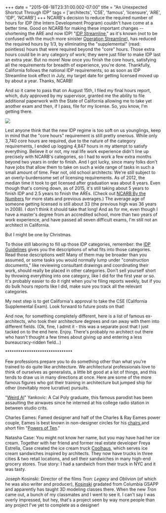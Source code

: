 +++
date = "2015-08-18T23:31:00.002-07:00"
title = "An Unexpected Shortcut Through IDP"
tags = ['architects', 'CSE', 'famous', 'licensure', 'ARE', 'IDP', 'NCARB']
+++
NCARB's decision to reduce the required number of hours for IDP (the Intern Development Program) couldn't have come at a better time.  Good on NCARB for making these important changes -- shortening the ARE and now IDP!  "[IDP Streamline](http://www.ncarb.org/News-and-Events/News/2015/July-IDP-Streamline.aspx)," as it's known (not to be confused with the much more sinister [Operation Streamline](http://forms.nomoredeaths.org/wp-content/uploads/2014/10/nmd_fact_sheet_operation_streamline.pdf)), has reduced the required hours by 1/3, by eliminating the "supplemental" (read: pointless) hours that were required beyond the "core" hours.  Those extra hours could be in any category of work; they were just filler to make IDP last an extra year.  But no more!  Now once you finish the core hours, satisfying all the requirements for breadth of experience, you're done.  Thankfully, California follows the national IDP requirements, so as soon as IDP Streamline took effect in July, my target date for getting licensed moved up by about a year.  Thanks, NCARB!

And so it came to pass that on August 15th, I filed my final hours report, which, duly approved by my supervisor, granted me the ability to file additional paperwork with the State of California allowing me to take yet another exam and then, if I pass, file for my license.  So, you know, I'm getting there.

<img src="http://2.bp.blogspot.com/-dckJNZsl2kA/VdQiwmI0ktI/AAAAAAAAG0I/XwWxd8jt7sQ/s1600/Congratulations%2521%2BYou%2Bhave%2Bcompleted%2Bthe%2BIDP%2Band%2BARE_Page_1.jpg"/>

Lest anyone think that the new IDP regime is too soft on us younglings, keep in mind that the "core hours" requirement is still pretty onerous.  While only 3,740 core hours are required, due to the nature of the category requirements, I ended up logging 4,847 hours in my attempt to satisfy everything.  Believe it or not, my real life work experience didn't line up precisely with NCARB's categories, so I had to work a few extra months beyond two years in order to finish.  And I got lucky, since many folks don't have jobs that allow them to take on such a wide range of tasks in such a small amount of time.  Fear not, old school architects:  We're still subject to an overly-burdensome set of licensing requirements.  As of 2012, the median time it took to get licensed after graduation was about 8 years.  Even though that's coming down, as of 2015, it's still taking about 5 years to finish IDP and 2.5 years to finish the AREs.  (Check out [NCARB By the Numbers](http://www.ncarb.org/About-NCARB/NCARB-by-the-Numbers.aspx) for more stats and previous averages.)  The average age of someone getting licensed is still about 33 (the previous high was 36 years in 2008).  I don't think it should take that long!  And as for me, even though I have a master's degree from an accredited school, more than two years of work experience, and have passed all seven difficult exams, I'm still not an architect in California.

But I might be one by Christmas.

To those still laboring to fill up those IDP categories, remember: the [IDP Guidelines](http://www.ncarb.org/~/media/Files/PDF/Guidelines/IDP_Guidelines.pdf) gives you the descriptions of what fits into those categories.  Read those descriptions well!  Many of them may be broader than you assumed, or some tasks you would normally lump under "construction documents," like reviewing consultant drawings and coordinating their work, should really be placed in other categories.  Don't sell yourself short by throwing everything into one category, like I did for the first year or so.  It's probably easier to do it right when you're filing reports weekly, but if you do bulk hours reports like I did, make sure you track all the relevant categories.

My next step is to get California's approval to take the CSE (California Supplemental Exam).  Look forward to future posts on that!

And now, for something completely different, here is a list of famous ex-architects, who took their architecture degrees and ran away with them into different fields.  (Ok, fine, I admit it - this was a separate post that I just tacked on to the end here.  Enjoy.  There's probably no architect out there who hasn't thought a few times about giving up and entering a less bureaucracy-ridden field...)

&ast;&ast;&ast;&ast;&ast;&ast;&ast;&ast;&ast;&ast;&ast;&ast;&ast;&ast;&ast;&ast;&ast;&ast;&ast;&ast;&ast;&ast;&ast;&ast;&ast;&ast;&ast;&ast;&ast;&ast;&ast;

Few professions prepare you to do something other than what you're trained to do quite like architecture.  We architectural professionals love to think of ourselves as generalists, a little bit good at a lot of things, and this tends to draw us in many directions at once.  Here are some of the more famous figures who got their training in architecture but jumped ship for other (inevitably more lucrative) pursuits.

"[Weird Al](http://weirdal.com/)" Yankovic:  A Cal Poly graduate, this famous parodist has been assaulting the airwaves since he interned at his college radio station in between studio crits.

Charles Eames:  Famed designer and half of the Charles & Ray Eames power couple, Eames is best known in non-designer circles for his [chairs ](http://www.hermanmiller.com/products/seating/lounge-seating/eames-lounge-chair-and-ottoman.html)and short film "[Powers of Ten](https://www.youtube.com/watch?v=0fKBhvDjuy0)."

Natasha Case:  You might not know her name, but you may have had her ice cream.  Together with her friend and former real estate developer Freya Estrella, Case created the ice cream truck [Coolhaus](http://www.eatcoolhaus.com/home), which serves ice cream sandwiches inspired by architects.  They now have trucks in three cities & two retail locations, and sell their sandwiches in many high-end grocery stores.  True story: I had a sandwich from their truck in NYC and it was tasty.

Joseph Kosinski:  Director of the films *Tron: Legacy* and *Oblivion* (of which he was also writer and producer), [Kosinski](https://en.wikipedia.org/wiki/Joseph_Kosinski) gradated from Columbia GSAPP and apparently has taught 3D modeling classes there.  When the new *Tron* came out, a bunch of my classmates and I went to see it.  I can't say I was overly impressed, but hey, that's a project seen by way more people than any project I've yet to complete as a designer!
